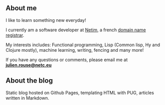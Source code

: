 ## About me ##

I like to learn something new everyday!


I currently am a software developer at [Netim](http://www.netim.com), a french [domain name registrar](https://en.wikipedia.org/wiki/Domain_name_registrar).

My interests includes: Functional programming, Lisp (Common lisp, Hy and Clojure mostly), machine learning, writing, fencing and many more!

If you have any questions or comments, please email me at **julien.rouse@netc.eu**


## About the blog ##

Static blog hosted on Github Pages, templating HTML with PUG, articles written in Markdown.